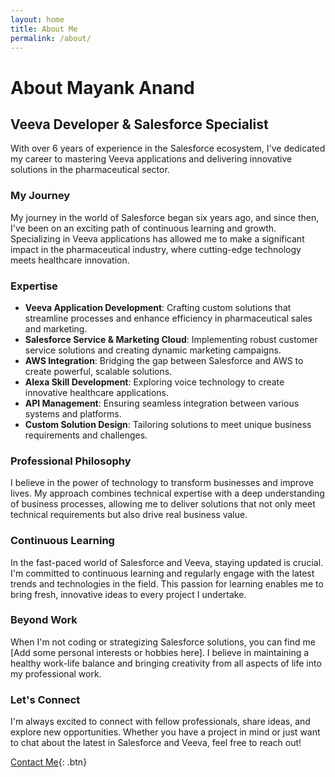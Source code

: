 ```yaml
---
layout: home
title: About Me
permalink: /about/
---
```


# About Mayank Anand

## Veeva Developer & Salesforce Specialist

With over 6 years of experience in the Salesforce ecosystem, I've dedicated my career to mastering Veeva applications and delivering innovative solutions in the pharmaceutical sector.

### My Journey

My journey in the world of Salesforce began six years ago, and since then, I've been on an exciting path of continuous learning and growth. Specializing in Veeva applications has allowed me to make a significant impact in the pharmaceutical industry, where cutting-edge technology meets healthcare innovation.

### Expertise

- **Veeva Application Development**: Crafting custom solutions that streamline processes and enhance efficiency in pharmaceutical sales and marketing.
- **Salesforce Service & Marketing Cloud**: Implementing robust customer service solutions and creating dynamic marketing campaigns.
- **AWS Integration**: Bridging the gap between Salesforce and AWS to create powerful, scalable solutions.
- **Alexa Skill Development**: Exploring voice technology to create innovative healthcare applications.
- **API Management**: Ensuring seamless integration between various systems and platforms.
- **Custom Solution Design**: Tailoring solutions to meet unique business requirements and challenges.

### Professional Philosophy

I believe in the power of technology to transform businesses and improve lives. My approach combines technical expertise with a deep understanding of business processes, allowing me to deliver solutions that not only meet technical requirements but also drive real business value.

### Continuous Learning

In the fast-paced world of Salesforce and Veeva, staying updated is crucial. I'm committed to continuous learning and regularly engage with the latest trends and technologies in the field. This passion for learning enables me to bring fresh, innovative ideas to every project I undertake.

### Beyond Work

When I'm not coding or strategizing Salesforce solutions, you can find me [Add some personal interests or hobbies here]. I believe in maintaining a healthy work-life balance and bringing creativity from all aspects of life into my professional work.

### Let's Connect

I'm always excited to connect with fellow professionals, share ideas, and explore new opportunities. Whether you have a project in mind or just want to chat about the latest in Salesforce and Veeva, feel free to reach out!

[Contact Me](/contact/){: .btn}